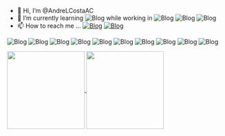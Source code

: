 - 👋 Hi, I’m @AndreLCostaAC
- 🌱 I’m currently learning ![Blog](https://img.shields.io/badge/Python-3776AB?style=for-the-badge&logo=python&logoColor=white) while working in ![Blog](https://img.shields.io/badge/C%23-239120?style=for-the-badge&logo=c-sharp&logoColor=white) ![Blog](https://img.shields.io/badge/.NET-5C2D91?style=for-the-badge&logo=.net&logoColor=white) ![Blog](https://img.shields.io/badge/MySQL-00000F?style=for-the-badge&logo=mysql&logoColor=white)
- 📫 How to reach me ... [![Blog](https://img.shields.io/badge/LinkedIn-0077B5?style=for-the-badge&logo=linkedin&logoColor=white)](https://www.linkedin.com/in/andrelopescosta/) [![Blog](https://img.shields.io/badge/Codewars-B1361E?style=for-the-badge&logo=Codewars&logoColor=white)](https://www.codewars.com/users/%20AndreCosta)



![Blog](https://img.shields.io/badge/C%23-239120?style=for-the-badge&logo=c-sharp&logoColor=white) 
![Blog](https://img.shields.io/badge/Python-3776AB?style=for-the-badge&logo=python&logoColor=white) 
![Blog](https://img.shields.io/badge/HTML-239120?style=for-the-badge&logo=html5&logoColor=white) 
![Blog](https://img.shields.io/badge/CSS-239120?&style=for-the-badge&logo=css3&logoColor=white) 
![Blog](https://img.shields.io/badge/.NET-5C2D91?style=for-the-badge&logo=.net&logoColor=white
) ![Blog](https://img.shields.io/badge/JavaScript-F7DF1E?style=for-the-badge&logo=javascript&logoColor=black
) ![Blog](https://img.shields.io/badge/Java-ED8B00?style=for-the-badge&logo=openjdk&logoColor=white
) ![Blog](https://img.shields.io/badge/Spring-6DB33F?style=for-the-badge&logo=spring&logoColor=white) 
![Blog](https://img.shields.io/badge/MySQL-00000F?style=for-the-badge&logo=mysql&logoColor=white
) ![Blog](https://img.shields.io/badge/Unity-100000?style=for-the-badge&logo=unity&logoColor=white
)
<a href="https://github.com/AndreLCostaAC/github-readme-stats">
<div>
<a href="https://beacons.ai/AndreLCostaAC">
  <img height=180 align="center" src="https://github-readme-stats.vercel.app/api?username=AndreLCostaAC&show_icons=true&theme=transparent"/>
  <img height=180 align="center" src="https://github-readme-stats.vercel.app/api/top-langs/?username=AndreLCostaAC&layout=compact&langs_count=8&theme=dracula"/>
</div>

<!---
AndreLCostaAC/AndreLCostaAC is a ✨ special ✨ repository because its `README.md` (this file) appears on your GitHub profile.
You can click the Preview link to take a look at your changes.
--->
